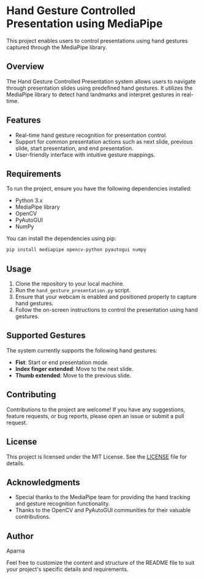 # Hand Gesture Controlled Presentation using MediaPipe

This project enables users to control presentations using hand gestures captured through the MediaPipe library.

## Overview

The Hand Gesture Controlled Presentation system allows users to navigate through presentation slides using predefined hand gestures. It utilizes the MediaPipe library to detect hand landmarks and interpret gestures in real-time.

## Features

- Real-time hand gesture recognition for presentation control.
- Support for common presentation actions such as next slide, previous slide, start presentation, and end presentation.
- User-friendly interface with intuitive gesture mappings.

## Requirements

To run the project, ensure you have the following dependencies installed:

- Python 3.x
- MediaPipe library
- OpenCV
- PyAutoGUI
- NumPy

You can install the dependencies using pip:

```bash
pip install mediapipe opencv-python pyautogui numpy
```

## Usage

1. Clone the repository to your local machine.
2. Run the `hand_gesture_presentation.py` script.
3. Ensure that your webcam is enabled and positioned properly to capture hand gestures.
4. Follow the on-screen instructions to control the presentation using hand gestures.

## Supported Gestures

The system currently supports the following hand gestures:

- **Fist**: Start or end presentation mode.
- **Index finger extended**: Move to the next slide.
- **Thumb extended**: Move to the previous slide.

## Contributing

Contributions to the project are welcome! If you have any suggestions, feature requests, or bug reports, please open an issue or submit a pull request.

## License

This project is licensed under the MIT License. See the [LICENSE](LICENSE) file for details.

## Acknowledgments

- Special thanks to the MediaPipe team for providing the hand tracking and gesture recognition functionality.
- Thanks to the OpenCV and PyAutoGUI communities for their valuable contributions.

## Author

Aparna

Feel free to customize the content and structure of the README file to suit your project's specific details and requirements.
